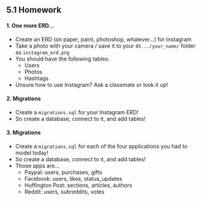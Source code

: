 ## 5.1 Homework

#### 1. One more ERD...

* Create an ERD (on paper, paint, photoshop, whatever...) for Instagram
* Take a photo with your camera / save it to your `05.../your_name/` folder as `instagram_erd.png`
* You should have the following tables:
  * Users
  * Photos
  * Hashtags
* Unsure how to use Instagram? Ask a classmate or look it up!

#### 2. Migrations

* Create a `migrations.sql` for your Instagram ERD!
* So create a database, connect to it, and add tables!

#### 3. Migrations

* Create a `migrations.sql` for each of the four applications you had to model today!
* So create a database, connect to it, and add tables!
* Those apps are...
  * Paypal: users, purchases, gifts
  * Facebook: users, likes, status_updates
  * Huffington Post: sections, articles, authors
  * Reddit: users, subreddits, votes
